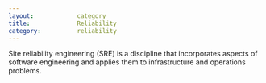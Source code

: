```yaml
---
layout:            category
title:             Reliability
category:          reliability
---
```


Site reliability engineering (SRE) is a discipline that incorporates aspects of
software engineering and applies them to infrastructure and operations problems.
